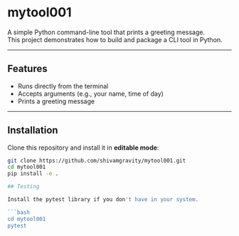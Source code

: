 # mytool001

A simple Python command-line tool that prints a greeting message.  
This project demonstrates how to build and package a CLI tool in Python.

---

## Features
- Runs directly from the terminal
- Accepts arguments (e.g., your name, time of day)
- Prints a greeting message

---

## Installation

Clone this repository and install it in **editable mode**:

```bash
git clone https://github.com/shivamgravity/mytool001.git
cd mytool001
pip install -e .

## Testing

Install the pytest library if you don't have in your system.

```bash
cd mytool001
pytest
